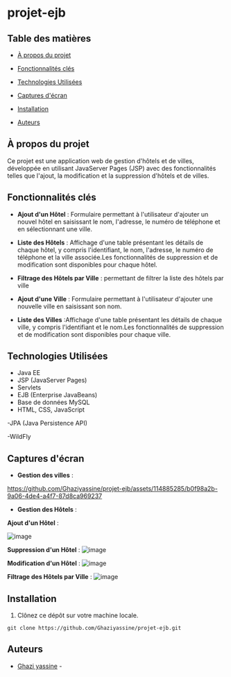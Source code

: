 # projet-ejb
## Table des matières

- [À propos du projet](#à-propos-du-projet)
- [Fonctionnalités clés](#fonctionnalités-clés)
- [Technologies Utilisées](#technologies-utilisées)
- [Captures d'écran](#captures-décran)

- [Installation](#installation)
- [Auteurs](#auteurs)

## À propos du projet

Ce projet est une application web de gestion d'hôtels et de villes, développée en utilisant JavaServer Pages (JSP) avec des fonctionnalités telles que l'ajout, la modification et la suppression d'hôtels et de villes.

## Fonctionnalités clés
- **Ajout d'un Hôtel** : Formulaire permettant à l'utilisateur d'ajouter un nouvel hôtel en saisissant le nom, l'adresse, le numéro de téléphone et en sélectionnant une ville.

- **Liste des Hôtels** : Affichage d'une table présentant les détails de chaque hôtel, y compris l'identifiant, le nom, l'adresse, le numéro de téléphone et la ville associée.Les fonctionnalités de suppression  et de modification  sont disponibles pour chaque hôtel.

- **Filtrage des Hôtels par Ville** : permettant de filtrer la liste des hôtels par ville

- **Ajout d'une Ville** : Formulaire permettant à l'utilisateur d'ajouter une nouvelle ville en saisissant son nom.

- **Liste des Villes** :Affichage d'une table présentant les détails de chaque ville, y compris l'identifiant et le nom.Les fonctionnalités de suppression et de modification sont disponibles pour chaque ville.

## Technologies Utilisées
- Java EE
- JSP (JavaServer Pages)
- Servlets
- EJB (Enterprise JavaBeans)
- Base de données MySQL
- HTML, CSS, JavaScript

-JPA (Java Persistence API)

-WildFly 

## Captures d'écran
- **Gestion des villes** :
  

https://github.com/Ghaziyassine/projet-ejb/assets/114885285/b0f98a2b-9a06-4de4-a4f7-87d8ca969237



- **Gestion des Hôtels** :
  
**Ajout d'un Hôtel** :

   ![image](https://github.com/Ghaziyassine/projet-ejb/assets/114885285/0a32b36d-2f58-45d8-8267-40259dc39982)

**Suppression d'un Hôtel** :
![image](https://github.com/Ghaziyassine/projet-ejb/assets/114885285/845b4ada-6138-40e8-b161-11956b7135c7)

**Modification d'un Hôtel** :
![image](https://github.com/Ghaziyassine/projet-ejb/assets/114885285/cc40d909-b634-426d-b4ac-3e497f5a1e21)

 **Filtrage des Hôtels par Ville** :
![image](https://github.com/Ghaziyassine/projet-ejb/assets/114885285/20d83918-6919-4217-a1d5-e204dc2e3b2f)


## Installation

1. Clônez ce dépôt sur votre machine locale.

```shell
git clone https://github.com/Ghaziyassine/projet-ejb.git
```
## Auteurs

- [Ghazi yassine](https://github.com/Ghaziyassine) - 
